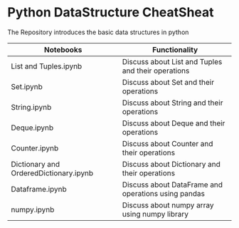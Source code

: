 
# Python DataStructure CheatSheat

The Repository introduces the basic data structures in python


| Notebooks  | Functionality |
| ------------- | ------------- |
| List and Tuples.ipynb  | Discuss about List and Tuples and their operations |
| Set.ipynb  | Discuss about  Set and their operations  |
| String.ipynb | Discuss about  String and their operations  |
| Deque.ipynb | Discuss about Deque and their operations  |
| Counter.ipynb | Discuss about Counter and their operations  |
| Dictionary and OrderedDictionary.ipynb | Discuss about Dictionary and their operations  |
| Dataframe.ipynb | Discuss about DataFrame and operations using pandas  |
| numpy.ipynb | Discuss about numpy array using numpy library  |






